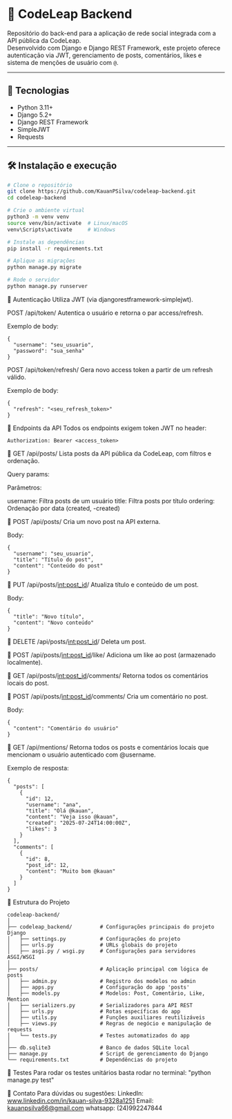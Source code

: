 # 📝 CodeLeap Backend

Repositório do back-end para a aplicação de rede social integrada com a API pública da CodeLeap.  
Desenvolvido com Django e Django REST Framework, este projeto oferece autenticação via JWT, gerenciamento de posts, comentários, likes e sistema de menções de usuário com `@`.

---

## 🚀 Tecnologias

- Python 3.11+
- Django 5.2+
- Django REST Framework
- SimpleJWT
- Requests

---

## 🛠️ Instalação e execução

```bash
# Clone o repositório
git clone https://github.com/KauanPSilva/codeleap-backend.git
cd codeleap-backend

# Crie o ambiente virtual
python3 -m venv venv
source venv/bin/activate  # Linux/macOS
venv\Scripts\activate     # Windows

# Instale as dependências
pip install -r requirements.txt

# Aplique as migrações
python manage.py migrate

# Rode o servidor
python manage.py runserver

```

🔐 Autenticação
Utiliza JWT (via djangorestframework-simplejwt).

POST /api/token/
Autentica o usuário e retorna o par access/refresh.

Exemplo de body:

```
{
  "username": "seu_usuario",
  "password": "sua_senha"
}
```
POST /api/token/refresh/
Gera novo access token a partir de um refresh válido.

Exemplo de body:
```
{
  "refresh": "<seu_refresh_token>"
}
```

📌 Endpoints da API
Todos os endpoints exigem token JWT no header:
```
Authorization: Bearer <access_token>
```
🔹 GET /api/posts/
Lista posts da API pública da CodeLeap, com filtros e ordenação.

Query params:

Parâmetros:

username:	Filtra posts de um usuário
title:	Filtra posts por título
ordering:	Ordenação por data (created, -created)

🔹 POST /api/posts/
Cria um novo post na API externa.

Body:

```
{
  "username": "seu_usuario",
  "title": "Título do post",
  "content": "Conteúdo do post"
}
```
🔹 PUT /api/posts/<int:post_id>/
Atualiza título e conteúdo de um post.

Body:
```
{
  "title": "Novo título",
  "content": "Novo conteúdo"
}
```
🔹 DELETE /api/posts/<int:post_id>/
Deleta um post.

🔹 POST /api/posts/<int:post_id>/like/
Adiciona um like ao post (armazenado localmente).

🔹 GET /api/posts/<int:post_id>/comments/
Retorna todos os comentários locais do post.

🔹 POST /api/posts/<int:post_id>/comments/
Cria um comentário no post.

Body:
```
{
  "content": "Comentário do usuário"
}
```
🔹 GET /api/mentions/
Retorna todos os posts e comentários locais que mencionam o usuário autenticado com @username.

Exemplo de resposta:
```
{
  "posts": [
    {
      "id": 12,
      "username": "ana",
      "title": "Olá @kauan",
      "content": "Veja isso @kauan",
      "created": "2025-07-24T14:00:00Z",
      "likes": 3
    }
  ],
  "comments": [
    {
      "id": 8,
      "post_id": 12,
      "content": "Muito bom @kauan"
    }
  ]
}
```
📁 Estrutura do Projeto
```
codeleap-backend/
│
├── codeleap_backend/         # Configurações principais do projeto Django
│   ├── settings.py           # Configurações do projeto
│   ├── urls.py               # URLs globais do projeto
│   ├── asgi.py / wsgi.py     # Configurações para servidores ASGI/WSGI
│
├── posts/                    # Aplicação principal com lógica de posts
│   ├── admin.py              # Registro dos modelos no admin
│   ├── apps.py               # Configuração do app 'posts'
│   ├── models.py             # Modelos: Post, Comentário, Like, Mention
│   ├── serializers.py        # Serializadores para API REST
│   ├── urls.py               # Rotas específicas do app
│   ├── utils.py              # Funções auxiliares reutilizáveis
│   ├── views.py              # Regras de negócio e manipulação de requests
│   └── tests.py              # Testes automatizados do app
│
├── db.sqlite3                # Banco de dados SQLite local
├── manage.py                 # Script de gerenciamento do Django
└── requirements.txt          # Dependências do projeto
```
🧪 Testes
Para rodar os testes unitários basta rodar no terminal: "python manage.py test"

💬 Contato
Para dúvidas ou sugestões:
LinkedIn: www.linkedin.com/in/kauan-silva-9328a1251
Email: kauanpsilva66@gmail.com
whatsapp: (24)992247844
